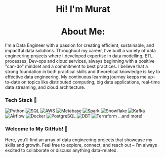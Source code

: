 



<h1 align="center">Hi! I'm Murat </h1>

<h1 align="center"> About Me: </h1>




I'm a  Data Engineer with a passion for creating efficient, sustainable, and impactful data solutions. 
Throughout my career, I’ve built a variety of data engineering projects where I developed expertise in data modelling, ETL processes, Dev-ops and cloud services, always beginning with a positive "can-do" mindset and a commitment to best practices. 
I believe that a strong foundation in both practical skills and theoretical knowledge is key to effective data engineering.
My continuous learning journey keeps me up-to-date on topics like distributed computing, big data applications, real-time data streaming, and cloud architecture.

### Tech Stack 🚀
![Python](https://img.shields.io/badge/Python-3776AB?logo=python&logoColor=white) ![SQL](https://img.shields.io/badge/SQL-4479A1?logo=postgresql&logoColor=white) ![AWS](https://img.shields.io/badge/AWS-232F3E?logo=amazonaws&logoColor=white) ![Metabase](https://img.shields.io/badge/Metabase-1B66D1?logo=metabase&logoColor=white) ![Spark](https://img.shields.io/badge/Apache_Spark-E25A1C?logo=apachespark&logoColor=white) ![Snowflake](https://img.shields.io/badge/Snowflake-29B5E8?logo=snowflake&logoColor=white) ![Kafka](https://img.shields.io/badge/Apache_Kafka-231F20?logo=apachekafka&logoColor=white) ![Airflow](https://img.shields.io/badge/Apache_Airflow-017CEE?logo=apacheairflow&logoColor=white) ![Docker](https://img.shields.io/badge/Docker-2496ED?logo=docker&logoColor=white) ![PostgreSQL](https://img.shields.io/badge/PostgreSQL-336791?logo=postgresql&logoColor=white) ![DBT](https://img.shields.io/badge/DBT-FF694B?logo=dbt&logoColor=white) ![Terraform](https://img.shields.io/badge/Terraform-623CE4?logo=terraform&logoColor=white) …and more!

### Welcome to My GitHub! 🎉
Here, you'll find an array of data engineering projects that showcase my skills and growth. Feel free to explore, connect, and reach out – I’m always excited to collaborate or discuss anything data-related.
